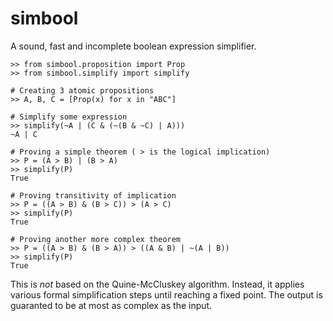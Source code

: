 simbool
=======

A sound, fast and incomplete boolean expression simplifier.
	
	>> from simbool.proposition import Prop
	>> from simbool.simplify import simplify
	
	# Creating 3 atomic propositions
	>> A, B, C = [Prop(x) for x in "ABC"]
	
	# Simplify some expression
	>> simplify(~A | (C & (~(B & ~C) | A)))
	~A | C
	
	# Proving a simple theorem ( > is the logical implication)
	>> P = (A > B) | (B > A)
	>> simplify(P)
	True	

	# Proving transitivity of implication
	>> P = ((A > B) & (B > C)) > (A > C)
	>> simplify(P)
	True
	
	# Proving another more complex theorem
	>> P = ((A > B) & (B > A)) > ((A & B) | ~(A | B))
	>> simplify(P)
	True

This is *not* based on the Quine-McCluskey algorithm.
Instead, it applies various formal simplification steps 
until reaching a fixed point. The output is guaranted to be
at most as complex as the input.
